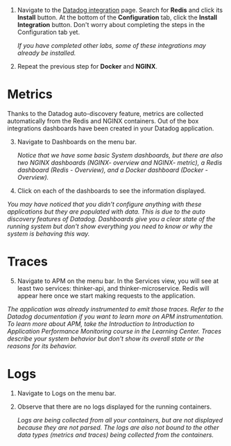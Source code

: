 1. Navigate to the <a href="https://app.datadoghq.com/account/settings" target="_datadog">Datadog integration</a> page. Search for **Redis** and click its **Install** button. At the bottom of the **Configuration** tab, click the **Install Integration** button. Don't worry about completing the steps in the Configuration tab yet.

    _If you have completed other labs, some of these integrations may already be installed._

2. Repeat the previous step for **Docker** and **NGINX**.

# Metrics

Thanks to the Datadog auto-discovery feature, metrics are collected automatically from the Redis and NGINX containers. Out of the box integrations dashboards have been created in your Datadog application.

3. Navigate to Dashboards on the menu bar. 
   
   *Notice that we have some basic System dashboards, but there are also two NGINX dashboards (NGINX- overview and NGINX- metric), a Redis dashboard (Redis - Overview), and a Docker dashboard (Docker - Overview).*

4. Click on each of the dashboards to see the information displayed.
  
  *You may have noticed that you didn't configure anything with these applications but they are populated with data. This is due to the auto discovery features of Datadog. Dashboards give you a clear state of the running system but don't show everything you need to know or why the system is behaving this way.*

# Traces

5. Navigate to APM on the menu bar. In the Services view, you will see at least two services: thinker-api, and thinker-microservice. Redis will appear here once we start making requests to the application.

  *The application was already instrumented to emit those traces. Refer to the Datadog documentation if you want to learn more on APM instrumentation. To learn more about APM, take the Introduction to Introduction to Application Performance Monitoring course in the Learning Center. Traces describe your system behavior but don't show its overall state or the reasons for its behavior.*

# Logs

1. Navigate to Logs on the menu bar.

2. Observe that there are no logs displayed for the running containers.

   *Logs are being collected from all your containers, but are not displayed because they are not parsed. The logs are also not bound to the other data types (metrics and traces) being collected from the containers.*
